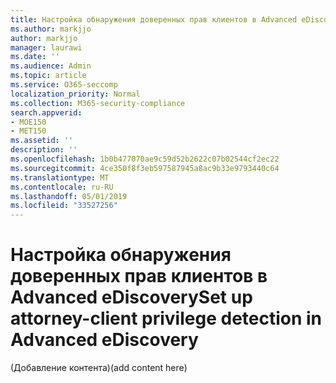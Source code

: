 ```yaml
---
title: Настройка обнаружения доверенных прав клиентов в Advanced eDiscovery
ms.author: markjjo
author: markjjo
manager: laurawi
ms.date: ''
ms.audience: Admin
ms.topic: article
ms.service: O365-seccomp
localization_priority: Normal
ms.collection: M365-security-compliance
search.appverid:
- MOE150
- MET150
ms.assetid: ''
description: ''
ms.openlocfilehash: 1b0b477070ae9c59d52b2622c07b02544cf2ec22
ms.sourcegitcommit: 4ce350f8f3eb597587945a8ac9b33e9793440c64
ms.translationtype: MT
ms.contentlocale: ru-RU
ms.lasthandoff: 05/01/2019
ms.locfileid: "33527256"
---
```

# <a name="set-up-attorney-client-privilege-detection-in-advanced-ediscovery"></a><span data-ttu-id="9cc7b-102">Настройка обнаружения доверенных прав клиентов в Advanced eDiscovery</span><span class="sxs-lookup"><span data-stu-id="9cc7b-102">Set up attorney-client privilege detection in Advanced eDiscovery</span></span>

<span data-ttu-id="9cc7b-103">(Добавление контента)</span><span class="sxs-lookup"><span data-stu-id="9cc7b-103">(add content here)</span></span>
